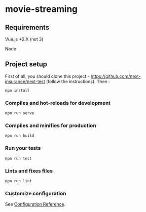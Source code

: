# movie-streaming

## Requirements
Vue.js +2.X (not 3)

Node

## Project setup
First of all, you should clone this project - https://github.com/next-insurance/next-test (follow the instructions).
Then :

```
npm install
```

### Compiles and hot-reloads for development
```
npm run serve
```

### Compiles and minifies for production
```
npm run build
```

### Run your tests
```
npm run test
```

### Lints and fixes files
```
npm run lint
```

### Customize configuration
See [Configuration Reference](https://cli.vuejs.org/config/).
